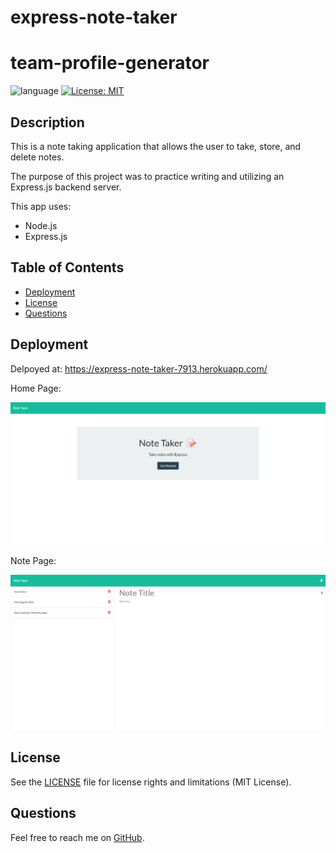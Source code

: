 # express-note-taker

# team-profile-generator

![language](https://img.shields.io/github/languages/top/struelensc/readme-generator?style=flat-square)
[![License: MIT](https://img.shields.io/badge/License-MIT-yellow.svg?style=flat-square&logo=appveyor)](https://opensource.org/licenses/MIT)

## Description

This is a note taking application that allows the user to take, store, and delete notes.

The purpose of this project was to practice writing and utilizing an Express.js backend server.

This app uses:

- Node.js
- Express.js

## Table of Contents

- [Deployment](#deployment)
- [License](#license)
- [Questions](#questions)

## Deployment

Delpoyed at:
https://express-note-taker-7913.herokuapp.com/

Home Page:

![home page](express-note-taker-7913.herokuapp.com_.png)

Note Page:

![note page](express-note-taker-7913.herokuapp.com_notes.png)

## License

See the [LICENSE](LICENSE.md) file for license rights and limitations (MIT License).

## Questions

Feel free to reach me on [GitHub](https://github.com/struelensc).
